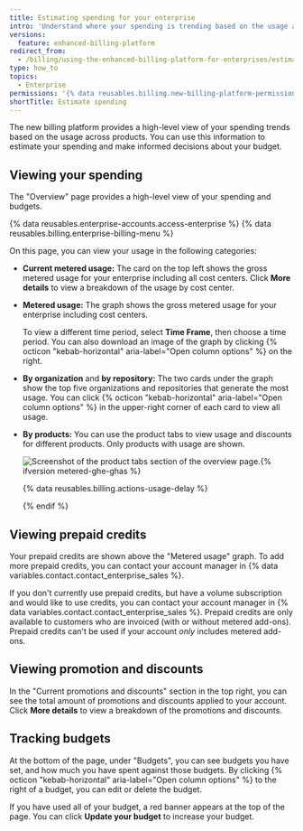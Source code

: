 ```yaml
---
title: Estimating spending for your enterprise
intro: 'Understand where your spending is trending based on the usage across products.'
versions:
  feature: enhanced-billing-platform
redirect_from:
  - /billing/using-the-enhanced-billing-platform-for-enterprises/estimating-spending-for-your-enterprise
type: how_to
topics:
  - Enterprise
permissions: '{% data reusables.billing.new-billing-platform-permissions %}'
shortTitle: Estimate spending
---
```


The new billing platform provides a high-level view of your spending trends based on the usage across products. You can use this information to estimate your spending and make informed decisions about your budget.

## Viewing your spending

The "Overview" page provides a high-level view of your spending and budgets.

{% data reusables.enterprise-accounts.access-enterprise %}
{% data reusables.billing.enterprise-billing-menu %}

On this page, you can view your usage in the following categories:

* **Current metered usage:** The card on the top left shows the gross metered usage for your enterprise including all cost centers. Click **More details** to view a breakdown of the usage by cost center.
* **Metered usage:** The graph shows the gross metered usage for your enterprise including cost centers.

   To view a different time period, select **Time Frame**, then choose a time period. You can also download an image of the graph by clicking {% octicon "kebab-horizontal" aria-label="Open column options" %} on the right.

* **By organization** and **by repository:** The two cards under the graph show the top five organizations and repositories that generate the most usage. You can click {% octicon "kebab-horizontal" aria-label="Open column options" %} in the upper-right corner of each card to view all usage.
* **By products:** You can use the product tabs to view usage and discounts for different products. Only products with usage are shown.

    ![Screenshot of the product tabs section of the overview page.](/assets/images/help/billing/enhanced-billing-platform-products-tabs.png){% ifversion metered-ghe-ghas %}

   {% data reusables.billing.actions-usage-delay %}

   {% endif %}

## Viewing prepaid credits

Your prepaid credits are shown above the "Metered usage" graph. To add more prepaid credits, you can contact your account manager in {% data variables.contact.contact_enterprise_sales %}.

If you don't currently use prepaid credits, but have a volume subscription and would like to use credits, you can contact your account manager in {% data variables.contact.contact_enterprise_sales %}. Prepaid credits are only available to customers who are invoiced (with or without metered add-ons). Prepaid credits can't be used if your account _only_ includes metered add-ons.

## Viewing promotion and discounts

In the "Current promotions and discounts" section in the top right, you can see the total amount of promotions and discounts applied to your account. Click **More details** to view a breakdown of the promotions and discounts.

## Tracking budgets

At the bottom of the page, under "Budgets", you can see budgets you have set, and how much you have spent against those budgets. By clicking {% octicon "kebab-horizontal" aria-label="Open column options" %} to the right of a budget, you can edit or delete the budget.

If you have used all of your budget, a red banner appears at the top of the page. You can click **Update your budget** to increase your budget.
